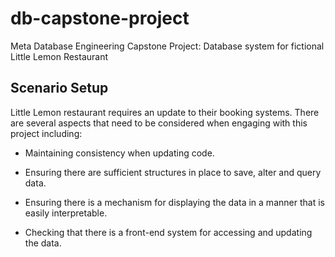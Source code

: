 # db-capstone-project
Meta Database Engineering Capstone Project: Database system for fictional Little Lemon Restaurant

## Scenario Setup 
Little Lemon restaurant requires an update to their booking systems. There are several aspects that need to be considered when engaging with this project including:

- Maintaining consistency when updating code.

- Ensuring there are sufficient structures in place to save, alter and query data. 

- Ensuring there is a mechanism for displaying the data in a manner that is easily interpretable. 

- Checking that there is a front-end system for accessing and updating the data. 


